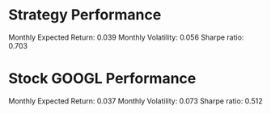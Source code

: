 # Strategy Performance
Monthly Expected Return: 0.039
Monthly Volatility: 0.056
Sharpe ratio: 0.703
# Stock GOOGL Performance
Monthly Expected Return: 0.037
Monthly Volatility: 0.073
Sharpe ratio: 0.512
